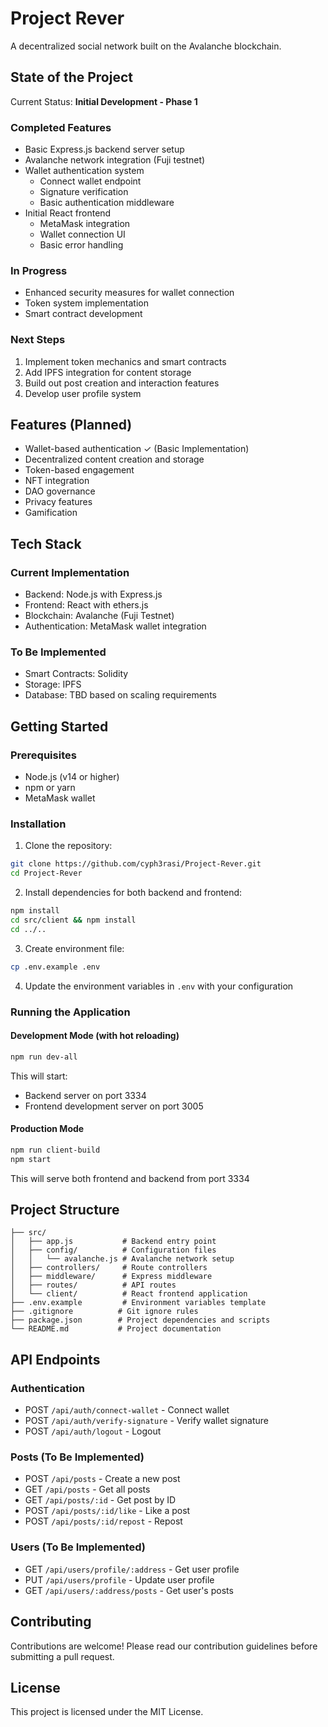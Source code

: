 # Project Rever

A decentralized social network built on the Avalanche blockchain.

## State of the Project

Current Status: **Initial Development - Phase 1**

### Completed Features
- Basic Express.js backend server setup
- Avalanche network integration (Fuji testnet)
- Wallet authentication system
  - Connect wallet endpoint
  - Signature verification
  - Basic authentication middleware
- Initial React frontend
  - MetaMask integration
  - Wallet connection UI
  - Basic error handling

### In Progress
- Enhanced security measures for wallet connection
- Token system implementation
- Smart contract development

### Next Steps
1. Implement token mechanics and smart contracts
2. Add IPFS integration for content storage
3. Build out post creation and interaction features
4. Develop user profile system

## Features (Planned)

- Wallet-based authentication ✓ (Basic Implementation)
- Decentralized content creation and storage
- Token-based engagement
- NFT integration
- DAO governance
- Privacy features
- Gamification

## Tech Stack

### Current Implementation
- Backend: Node.js with Express.js
- Frontend: React with ethers.js
- Blockchain: Avalanche (Fuji Testnet)
- Authentication: MetaMask wallet integration

### To Be Implemented
- Smart Contracts: Solidity
- Storage: IPFS
- Database: TBD based on scaling requirements

## Getting Started

### Prerequisites

- Node.js (v14 or higher)
- npm or yarn
- MetaMask wallet

### Installation

1. Clone the repository:
```bash
git clone https://github.com/cyph3rasi/Project-Rever.git
cd Project-Rever
```

2. Install dependencies for both backend and frontend:
```bash
npm install
cd src/client && npm install
cd ../..
```

3. Create environment file:
```bash
cp .env.example .env
```

4. Update the environment variables in `.env` with your configuration

### Running the Application

#### Development Mode (with hot reloading)
```bash
npm run dev-all
```
This will start:
- Backend server on port 3334
- Frontend development server on port 3005

#### Production Mode
```bash
npm run client-build
npm start
```
This will serve both frontend and backend from port 3334

## Project Structure

```
├── src/
│   ├── app.js           # Backend entry point
│   ├── config/          # Configuration files
│   │   └── avalanche.js # Avalanche network setup
│   ├── controllers/     # Route controllers
│   ├── middleware/      # Express middleware
│   ├── routes/          # API routes
│   └── client/          # React frontend application
├── .env.example         # Environment variables template
├── .gitignore          # Git ignore rules
├── package.json        # Project dependencies and scripts
└── README.md           # Project documentation
```

## API Endpoints

### Authentication
- POST `/api/auth/connect-wallet` - Connect wallet
- POST `/api/auth/verify-signature` - Verify wallet signature
- POST `/api/auth/logout` - Logout

### Posts (To Be Implemented)
- POST `/api/posts` - Create a new post
- GET `/api/posts` - Get all posts
- GET `/api/posts/:id` - Get post by ID
- POST `/api/posts/:id/like` - Like a post
- POST `/api/posts/:id/repost` - Repost

### Users (To Be Implemented)
- GET `/api/users/profile/:address` - Get user profile
- PUT `/api/users/profile` - Update user profile
- GET `/api/users/:address/posts` - Get user's posts

## Contributing

Contributions are welcome! Please read our contribution guidelines before submitting a pull request.

## License

This project is licensed under the MIT License.
